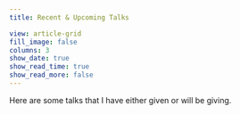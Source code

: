 ```yaml
---
title: Recent & Upcoming Talks

view: article-grid
fill_image: false
columns: 3
show_date: true
show_read_time: true
show_read_more: false
---
```


Here are some talks that I have either given or will be giving.
